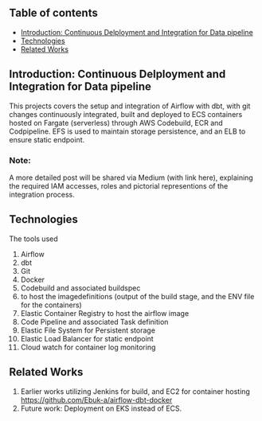 ## Table of contents
* [Introduction: Continuous Delployment and Integration for Data pipeline](#Introduction)
* [Technologies](#technologies)
* [Related Works](#related-works)

## Introduction: Continuous Delployment and Integration for Data pipeline
This projects covers the setup and integration of Airflow with dbt, with git changes continuously integrated, built and deployed to ECS containers hosted on Fargate (serverless) through AWS Codebuild, ECR and Codpipeline. EFS is used to maintain storage persistence, and an ELB to ensure static endpoint. <br />
### Note:
A more detailed post will be shared via Medium (with link here), explaining the required IAM accesses, roles and pictorial representions of the integration process.

## Technologies
The tools used 
1. Airflow
2. dbt
3. Git
4. Docker
5. Codebuild and associated buildspec
6. to host the imagedefinitions (output of the build stage, and the ENV file for the containers)
7. Elastic Container Registry to host the airflow image
8. Code Pipeline and associated Task definition
9. Elastic File System for Persistent storage
10. Elastic Load Balancer for static endpoint
11. Cloud watch for container log monitoring

## Related Works
1. Earlier works utilizing Jenkins for build, and EC2 for container hosting https://github.com/Ebuk-a/airflow-dbt-docker 
2. Future work: Deployment on EKS instead of ECS.


